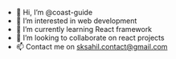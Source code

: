 - 👋 Hi, I’m @coast-guide
- 👀 I’m interested in web development
- 🌱 I’m currently learning React framework
- 💞️ I’m looking to collaborate on react projects
- 📫 Contact me on sksahil.contact@gmail.com

<!---
coast-guide/coast-guide is a ✨ special ✨ repository because its `README.md` (this file) appears on your GitHub profile.
You can click the Preview link to take a look at your changes.
--->
